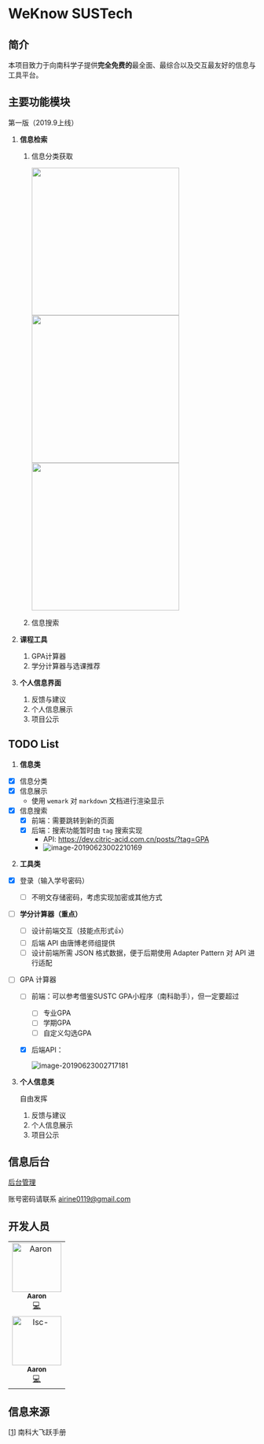 # WeKnow SUSTech

## 简介

本项目致力于向南科学子提供**完全免费的**最全面、最综合以及交互最友好的信息与工具平台。

## 主要功能模块

第一版（2019.9上线）

1. **信息检索**

   1. 信息分类获取

      <p float=left">
          <img src="src/main_page.png" width="300" style="margin-right: 100px"/>
          <img src="src/second_page.png" width="300" style="margin-right: 100px"/>
      	   <img src="src/third_page.png" width="300"/>
      </p>

   2. 信息搜索

2. **课程工具**

   1. GPA计算器
   2. 学分计算器与选课推荐

3. **个人信息界面**

   1. 反馈与建议
   2. 个人信息展示
   3. 项目公示

## TODO List

1. **信息类**
  
  - [x] 信息分类
  - [x] 信息展示
    - 使用 `wemark` 对 `markdown` 文档进行渲染显示
  - [x] 信息搜索
    - [x] 前端：需要跳转到新的页面
    - [x] 后端：搜索功能暂时由 `tag` 搜索实现
      - API: https://dev.citric-acid.com.cn/posts/?tag=GPA
      - ![image-20190623002210169](src/Tag.png)
  
2. **工具类**

  - [x] 登录（输入学号密码）
  
    - [ ] 不明文存储密码，考虑实现加密或其他方式
  
  - [ ] **学分计算器（重点）**
  
    - [ ] 设计前端交互（技能点形式👍）
    - [ ] 后端 API 由唐博老师组提供
    - [ ] 设计前端所需 JSON 格式数据，便于后期使用 Adapter Pattern 对 API 进行适配
  
  - [ ] GPA 计算器
  
    - [ ] 前端：可以参考借鉴SUSTC GPA小程序（南科助手），但一定要超过
  
      - [ ] 专业GPA
      - [ ] 学期GPA
      - [ ] 自定义勾选GPA
  
    - [x] 后端API：
  
      ![image-20190623002717181](src/GPA.png)
  
3. **个人信息类**

   自由发挥

   1. 反馈与建议
   2. 个人信息展示
   3. 项目公示

## 信息后台

[后台管理](https://dev.citric-acid.com.cn/admin)

账号密码请联系 airine0119@gmail.com

## 开发人员

<!-- ALL-CONTRIBUTORS-LIST:START - Do not remove or modify this section -->
<!-- prettier-ignore -->
<table><tr><td align="center"><a href="https://github.com/Airine"><img src="https://avatars2.githubusercontent.com/u/21023948?v=4" width="100px;" alt="Aaron"/><br /><sub><b>Aaron</b></sub></a><br /><a href="https://github.com/Airine/WeKnow-Cloud/commits?author=Airine" title="Code">💻</a></td></tr>
<tr><td align="center"><a href="https://github.com/Isaac-Graham"><img src="https://avatars2.githubusercontent.com/u/45254932?s=400&v=4" width="100px;" alt="Isc-"/><br /><sub><b>Aaron</b></sub></a><br /><a href="https://github.com/Airine/WeKnow-Cloud/commits?author=Isaac-Graham" title="Code">💻</a></td></tr>
</table>
<!-- ALL-CONTRIBUTORS-LIST:END -->

## 信息来源

[[1](https://github.com/SUSTech-Application/2019-Fall)] 南科大飞跃手册

